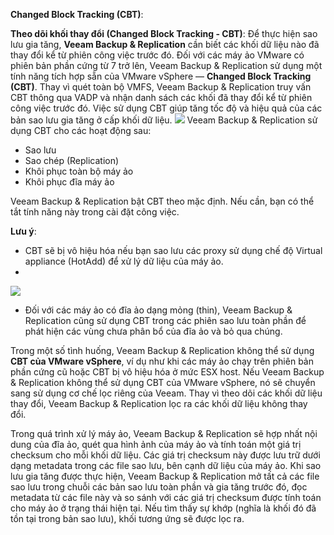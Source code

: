 **Changed Block Tracking (CBT)**:

**Theo dõi khối thay đổi (Changed Block Tracking - CBT)**: Để thực hiện sao lưu gia tăng, **Veeam Backup & Replication** cần biết các khối dữ liệu nào đã thay đổi kể từ phiên công việc trước đó. Đối với các máy ảo VMware có phiên bản phần cứng từ 7 trở lên, Veeam Backup & Replication sử dụng một tính năng tích hợp sẵn của VMware vSphere — **Changed Block Tracking (CBT)**. Thay vì quét toàn bộ VMFS, Veeam Backup & Replication truy vấn CBT thông qua VADP và nhận danh sách các khối đã thay đổi kể từ phiên công việc trước đó. Việc sử dụng CBT giúp tăng tốc độ và hiệu quả của các bản sao lưu gia tăng ở cấp khối dữ liệu.
![](https://img001.prntscr.com/file/img001/zMcOTpPnT0-GKA_DPT8lrg.png)
Veeam Backup & Replication sử dụng CBT cho các hoạt động sau:
- Sao lưu
- Sao chép (Replication)
- Khôi phục toàn bộ máy ảo
- Khôi phục đĩa máy ảo

Veeam Backup & Replication bật CBT theo mặc định. Nếu cần, bạn có thể tắt tính năng này trong cài đặt công việc.

**Lưu ý**:
- CBT sẽ bị vô hiệu hóa nếu bạn sao lưu các proxy sử dụng chế độ Virtual appliance (HotAdd) để xử lý dữ liệu của máy ảo.
- 
![](https://img001.prntscr.com/file/img001/QdiY4wSfRRSr9qpCKdKfMg.png)
- Đối với các máy ảo có đĩa ảo dạng mỏng (thin), Veeam Backup & Replication cũng sử dụng CBT trong các phiên sao lưu toàn phần để phát hiện các vùng chưa phân bổ của đĩa ảo và bỏ qua chúng.

Trong một số tình huống, Veeam Backup & Replication không thể sử dụng **CBT của VMware vSphere**, ví dụ như khi các máy ảo chạy trên phiên bản phần cứng cũ hoặc CBT bị vô hiệu hóa ở mức ESX host. Nếu Veeam Backup & Replication không thể sử dụng CBT của VMware vSphere, nó sẽ chuyển sang sử dụng cơ chế lọc riêng của Veeam. Thay vì theo dõi các khối dữ liệu thay đổi, Veeam Backup & Replication lọc ra các khối dữ liệu không thay đổi.

Trong quá trình xử lý máy ảo, Veeam Backup & Replication sẽ hợp nhất nội dung của đĩa ảo, quét qua hình ảnh của máy ảo và tính toán một giá trị checksum cho mỗi khối dữ liệu. Các giá trị checksum này được lưu trữ dưới dạng metadata trong các file sao lưu, bên cạnh dữ liệu của máy ảo. Khi sao lưu gia tăng được thực hiện, Veeam Backup & Replication mở tất cả các file sao lưu trong chuỗi các bản sao lưu toàn phần và gia tăng trước đó, đọc metadata từ các file này và so sánh với các giá trị checksum được tính toán cho máy ảo ở trạng thái hiện tại. Nếu tìm thấy sự khớp (nghĩa là khối đó đã tồn tại trong bản sao lưu), khối tương ứng sẽ được lọc ra.

